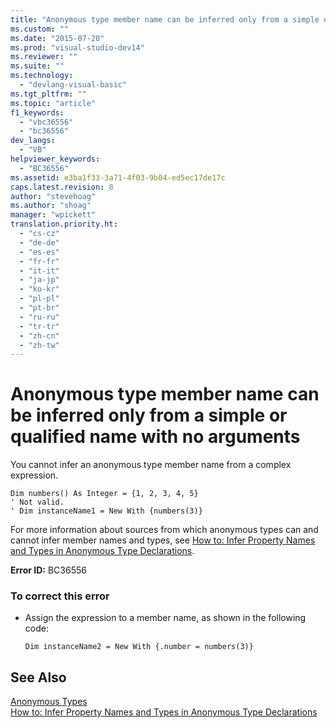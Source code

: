```yaml
---
title: "Anonymous type member name can be inferred only from a simple or qualified name with no arguments"
ms.custom: ""
ms.date: "2015-07-20"
ms.prod: "visual-studio-dev14"
ms.reviewer: ""
ms.suite: ""
ms.technology: 
  - "devlang-visual-basic"
ms.tgt_pltfrm: ""
ms.topic: "article"
f1_keywords: 
  - "vbc36556"
  - "bc36556"
dev_langs: 
  - "VB"
helpviewer_keywords: 
  - "BC36556"
ms.assetid: e3ba1f33-3a71-4f03-9b04-ed5ec17de17c
caps.latest.revision: 8
author: "stevehoag"
ms.author: "shoag"
manager: "wpickett"
translation.priority.ht: 
  - "cs-cz"
  - "de-de"
  - "es-es"
  - "fr-fr"
  - "it-it"
  - "ja-jp"
  - "ko-kr"
  - "pl-pl"
  - "pt-br"
  - "ru-ru"
  - "tr-tr"
  - "zh-cn"
  - "zh-tw"
---
```

# Anonymous type member name can be inferred only from a simple or qualified name with no arguments
You cannot infer an anonymous type member name from a complex expression.  
  
```vb#  
Dim numbers() As Integer = {1, 2, 3, 4, 5}  
' Not valid.  
' Dim instanceName1 = New With {numbers(3)}  
```  
  
 For more information about sources from which anonymous types can and cannot infer member names and types, see [How to: Infer Property Names and Types in Anonymous Type Declarations](../../../visual-basic\programming-guide\language-features\objects-and-classes/how-to-infer-property-names-and-types-in-anonymous-type-declarations.md).  
  
 **Error ID:** BC36556  
  
### To correct this error  
  
-   Assign the expression to a member name, as shown in the following code:  
  
    ```  
    Dim instanceName2 = New With {.number = numbers(3)}  
    ```  
  
## See Also  
 [Anonymous Types](../../../visual-basic\programming-guide\language-features\objects-and-classes/anonymous-types.md)   
 [How to: Infer Property Names and Types in Anonymous Type Declarations](../../../visual-basic\programming-guide\language-features\objects-and-classes/how-to-infer-property-names-and-types-in-anonymous-type-declarations.md)